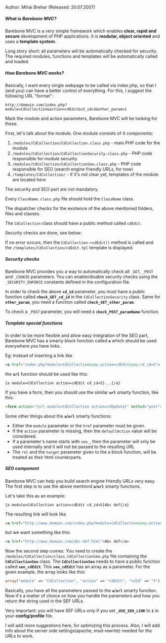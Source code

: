 
Author: Mihai Brehar (Released: 20.07.2007)

##### What is Barebone MVC? 

Barebone MVC is a very simple framework which enables **clear, rapid and secure** development of PHP applications.
It is **modular, object oriented** and uses a **template system**.

Long story short: all parameters will be automatically checked for security. The required modules, functions and templates will be automatically called and loaded.

#####  How Barebone MVC works?

Basically, I want every single webpage to be called via index.php, so that I (and you) can have a better control of everything.
For this, I suggest the following URL "format":
```
http://domain.com/index.php?module=CdCollection&action=cdEdit&cd_id=3&other_param=1
```
Mark the module and action parameters, Barebone MVC will be looking for these.

First, let's talk about the module.
One module consists of 4 components:

  1. `/modules/CdCollection/CdCollection.class.php` - main PHP code for the module
  1. `/modules/CdCollection/CdCollectionSecurity.class.php` - PHP code responsible for module security
  1. `/modules/CdCollection/CdCollectionSeo.class.php` - PHP code responsible for SEO (search engine friendly URLs, for now)
  1. `/templates/CdCollection/` - if it's not clear yet, templates of the module are located here

The security and SEO part are not mandatory.

Every `ClassName.class.php` file should hold the `ClassName` class.

The dispatcher checks for the existence of the above mentioned folders, files and classes.

The `CdCollection` class should have a public method called `cdEdit`.

Security checks are done, see below:

If no error occurs, then the `CdCollection->cdEdit()` method is called and the `/templates/CdCollection/cdEdit.tpl` template is displayed.

#####   Security checks

Barebone MVC provides you a way to automatically check all `_GET`, `_POST` and `_COOKIE` parameters. You can enable/disable security checks using the `_SECURITY_ENFORCE` constants defined in the configuration file.

In order to check the above **`cd_id`** parameter, you must have a public function called **`check_GET_cd_id`** in the `CdCollectionSecurity` class. Same for **`other_param`**, you need a function called **`check_GET_other_param`**.

To check a `_POST` parameter, you will need a **`check_POST_paramName`** function.

#####   Template special functions

In order to be more flexible and allow easy integration of the SEO part, Barebone MVC has a smarty block function called **`a`** which should be used everywhere you have links.

Eg: Instead of inserting a link like
```html
<a href="index.php?module=CdCollection&amp;action=cdEdit&amp;cd_id=5">...</a>
```
the **`url`** function should be used like this:
```smarty
{a module=CdCollection action=cdEdit cd_id=5}...{/a}
```

If you have a form, then you should use the similar **`url`** smarty function, like this:
```html
<form action="{url module=CdCollection action=cdUpdate}" method="post">
```

Some other things about the **`a`**/**`url`** smarty functions:

  * Either the `module` parameter or the `href` parameter must be given.
  * If the `action` parameter is missing, then the `defaultAction` value will be considered.
  * If a parameter's name starts with `seo_`, then the parameter will only be used internally and it will not be passed to the resulting URL
  * The `rel` and the `target` parameter given to the a block function, will be treated as their html counterparts.

#####  SEO component 

Barebone MVC can help you build search engine friendly URLs very easy.
The first step is to use the above mentiond **`a`**/**`url`** smarty functions.

Let's take this as an example:
```smarty
{a module=CdCollection action=cdEdit cd_id=5}Abc def{/a}
```
The resulting link will look like
```html
<a href="http://www.domain.com/index.php?module=CdCollection&amp;action=cdEdit&amp;cdId=5">Abc def</a>
```
but we want something like this:
```html
<a href="http://www.domain.com/abc-def.html">Abc def</a>
```

Now the second step comes. You need to create the `/modules/CdCollection/class.CdCollectionSeo.php` file containing the **`CdCollectionSeo`** class. The **`CdCollectionSeo`** needs to have a public function called **`seo_cdEdit`**. This **`seo_cdEdit`** has an array as a parameter. For the given example, the array looks like this:
```php
array("module" => "CdCollection", "action" => "cdEdit", "cdId" => "5");
```
Basically, you have all the parameters passed to the **`a`**/**`url`** smarty function. Now it's a matter of choice on how you handle the parameters and how you return the string used in the SEF URLs.

Very important: you will have SEF URLs only if you set **`_USE_SEO_LINK`** to **`1`** in your **config/profile** file.

I will add more suggestions here, for optimizing this process. Also, I will add info about the server side settings(apache, mod-rewrite) needed for the URLs to work.
